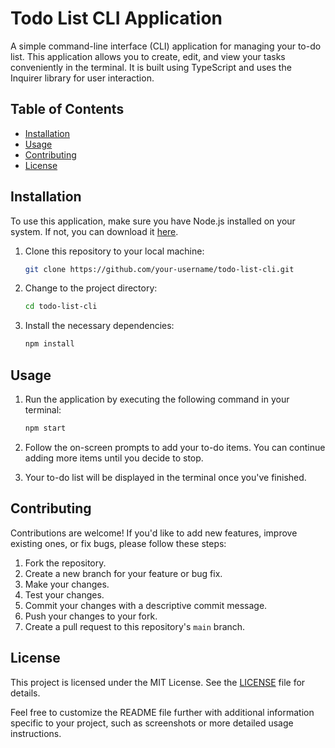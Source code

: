 # Todo List CLI Application

A simple command-line interface (CLI) application for managing your to-do list. This application allows you to create, edit, and view your tasks conveniently in the terminal. It is built using TypeScript and uses the Inquirer library for user interaction.

## Table of Contents

- [Installation](#installation)
- [Usage](#usage)
- [Contributing](#contributing)
- [License](#license)

## Installation

To use this application, make sure you have Node.js installed on your system. If not, you can download it [here](https://nodejs.org/).

1. Clone this repository to your local machine:
   ```bash
   git clone https://github.com/your-username/todo-list-cli.git
   ```

2. Change to the project directory:
   ```bash
   cd todo-list-cli
   ```

3. Install the necessary dependencies:
   ```bash
   npm install
   ```

## Usage

1. Run the application by executing the following command in your terminal:
   ```bash
   npm start
   ```

2. Follow the on-screen prompts to add your to-do items. You can continue adding more items until you decide to stop.

3. Your to-do list will be displayed in the terminal once you've finished.

## Contributing

Contributions are welcome! If you'd like to add new features, improve existing ones, or fix bugs, please follow these steps:

1. Fork the repository.
2. Create a new branch for your feature or bug fix.
3. Make your changes.
4. Test your changes.
5. Commit your changes with a descriptive commit message.
6. Push your changes to your fork.
7. Create a pull request to this repository's `main` branch.

## License

This project is licensed under the MIT License. See the [LICENSE](LICENSE) file for details.

Feel free to customize the README file further with additional information specific to your project, such as screenshots or more detailed usage instructions.
